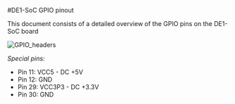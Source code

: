 #DE1-SoC GPIO pinout

This document consists of a detailed overview of the GPIO pins on the DE1-SoC board

![GPIO_headers](https://github.com/user-attachments/assets/055184c5-1858-4b62-a64c-cbff7e354254)

*Special pins:*
- Pin 11: VCC5   - DC +5V
- Pin 12: GND
- Pin 29: VCC3P3 - DC +3.3V
- Pin 30: GND
